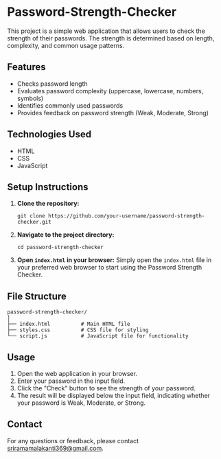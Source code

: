 # Password-Strength-Checker

This project is a simple web application that allows users to check the strength of their passwords. The strength is determined based on length, complexity, and common usage patterns.

## Features

- Checks password length
- Evaluates password complexity (uppercase, lowercase, numbers, symbols)
- Identifies commonly used passwords
- Provides feedback on password strength (Weak, Moderate, Strong)

## Technologies Used

- HTML
- CSS
- JavaScript

## Setup Instructions

1. **Clone the repository:**
   ```
   git clone https://github.com/your-username/password-strength-checker.git
   ```

2. **Navigate to the project directory:**
   ```
   cd password-strength-checker
   ```

3. **Open `index.html` in your browser:**
   Simply open the `index.html` file in your preferred web browser to start using the Password Strength Checker.

## File Structure

```
password-strength-checker/
│
├── index.html          # Main HTML file
├── styles.css          # CSS file for styling
└── script.js           # JavaScript file for functionality
```

## Usage

1. Open the web application in your browser.
2. Enter your password in the input field.
3. Click the "Check" button to see the strength of your password.
4. The result will be displayed below the input field, indicating whether your password is Weak, Moderate, or Strong.


## Contact

For any questions or feedback, please contact sriramamalakanti369@gmail.com.
